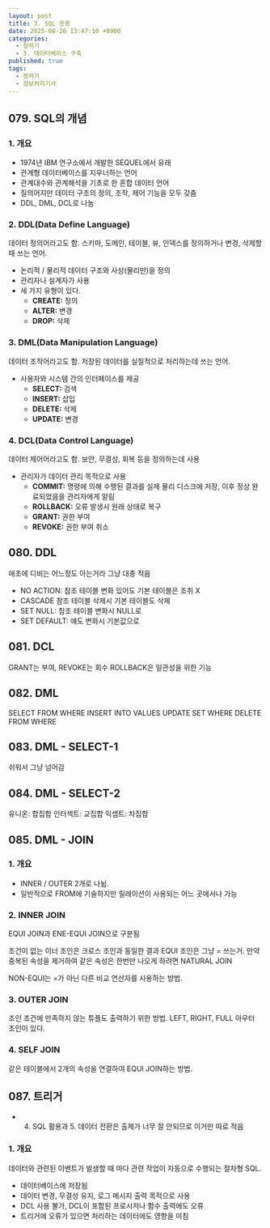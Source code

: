 ```yaml
---
layout: post
title: 3. SQL 응용
date: 2025-08-26 13:47:10 +0900
categories:
  - 정처기
  - 3. 데이터베이스 구축
published: true
tags:
  - 정처기
  - 정보처리기사
---
```

## 079. SQL의 개념
### 1. 개요
- 1974년 IBM 연구소에서 개발한 SEQUEL에서 유래
- 관계형 데이터베이스를 지우너하는 언어
- 관계대수와 관계해석을 기초로 한 혼합 데이터 언어
- 질의어지만 데이터 구조의 정의, 조작, 제어 기능을 모두 갖춤
- DDL, DML, DCL로 나눔

### 2. DDL(Data Define Language)
데이터 정의어라고도 함. 스키마, 도메인, 테이블, 뷰, 인덱스를 정의하거나 변경, 삭제할 때 쓰는 언어.
- 논리적 / 물리적 데이터 구조와 사상(물리만)을 정의
- 관리자나 설계자가 사용
- 세 가지 유형이 있다.
	- **CREATE:** 정의
	- **ALTER:** 변경
	- **DROP:** 삭제

### 3. DML(Data Manipulation Language)
데이터 조작어라고도 함. 저장된 데이터를 실질적으로 처리하는데 쓰는 언어.
- 사용자와 시스템 간의 인터페이스를 제공
	- **SELECT:** 검색
	- **INSERT:** 삽입
	- **DELETE:** 삭제
	- **UPDATE:** 변경

### 4. DCL(Data Control Language) 
데이터 제어어라고도 함. 보안, 무결성, 회복 등을 정의하는데 사용
- 관리자가 데이터 관리 목적으로 사용
	- **COMMIT:** 명령에 의해 수행된 결과를 실제 물리 디스크에 저장, 이후 정상 완료되었음을 관리자에게 알림
	- **ROLLBACK:** 오류 발생시 원래 상태로 복구
	- **GRANT:** 권한 부여
	- **REVOKE:** 권한 부여 취소

## 080. DDL
애초에 디비는 어느정도 아는거라 그냥 대충 적음
- NO ACTION: 참조 테이블 변화 있어도 기본 테이블은 조취 X
- CASCADE 참조 테이블 삭제시 기본 테이블도 삭제
- SET NULL: 참조 테이블 변화시 NULL로
- SET DEFAULT: 얘도 변화시 기본값으로

## 081. DCL
GRANT는 부여, REVOKE는 회수
ROLLBACK은 일관성을 위한 기능

## 082. DML
SELECT FROM WHERE
INSERT INTO VALUES
UPDATE SET WHERE
DELETE FROM WHERE

## 083. DML - SELECT-1
쉬워서 그냥 넘어감

## 084. DML - SELECT-2
유니온: 합집합
인터섹트: 교집합
익셉트: 차집합

## 085. DML - JOIN
### 1. 개요
- INNER / OUTER 2개로 나뉨.
- 일반적으로 FROM에 기술하지만 릴레이션이 사용되는 어느 곳에서나 가능

### 2. INNER JOIN
EQUI JOIN과 ENE-EQUI JOIN으로 구분됨

조건이 없는 이너 조인은 크로스 조인과 동일한 결과
EQUI 조인은 그냥 = 쓰는거.
만약 중복된 속성을 제거하여 같은 속성은 한번만 나오게 하려면 NATURAL JOIN

NON-EQUI는 =가 아닌 다른 비교 연산자를 사용하는 방법.

### 3. OUTER JOIN
조인 조건에 만족하지 않는 튜플도 출력하기 위한 방법.
LEFT, RIGHT, FULL 아우터 조인이 있다.

### 4. SELF JOIN
같은 테이블에서 2개의 속성을 연결하여 EQUI JOIN하는 방법.

## 087. 트리거
- 4. SQL 활용과 5. 데이터 전환은 출제가 너무 잘 안되므로 이거만 따로 적음

### 1. 개요
데이터와 관련된 이벤트가 발생할 때 마다 관련 작업이 자동으로 수행되는 절차형 SQL.
- 데이터베이스에 저장됨
- 데이터 변경, 무결성 유지, 로그 메시지 출력 목적으로 사용
- DCL 사용 불가, DCL이 포함된 프로시저나 함수 출력에도 오류
- 트리거에 오류가 있으면 처리하는 데이터에도 영향을 미침
